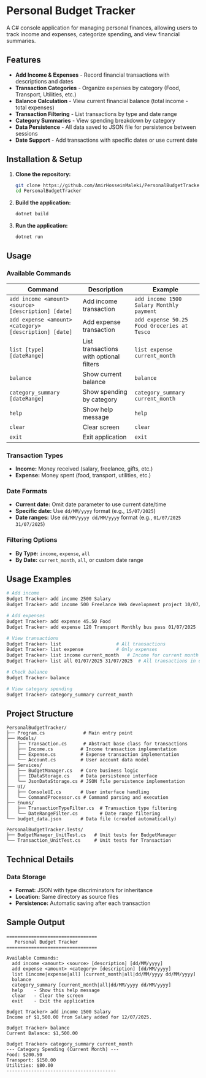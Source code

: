# Personal Budget Tracker

A C# console application for managing personal finances, allowing users to track income and expenses, categorize spending, and view financial summaries.

## Features

-  **Add Income & Expenses** - Record financial transactions with descriptions and dates
-  **Transaction Categories** - Organize expenses by category (Food, Transport, Utilities, etc.)
-  **Balance Calculation** - View current financial balance (total income - total expenses)
-  **Transaction Filtering** - List transactions by type and date range
-  **Category Summaries** - View spending breakdown by category
-  **Data Persistence** - All data saved to JSON file for persistence between sessions
-  **Date Support** - Add transactions with specific dates or use current date

## Installation & Setup

1. **Clone the repository:**
   ```bash
   git clone https://github.com/AmirHosseinMaleki/PersonalBudgetTracker.git
   cd PersonalBudgetTracker
   ```

2. **Build the application:**
   ```bash
   dotnet build
   ```

3. **Run the application:**
   ```bash
   dotnet run
   ```

## Usage

### Available Commands

| Command | Description | Example |
|---------|-------------|---------|
| `add income <amount> <source> [description] [date]` | Add income transaction | `add income 1500 Salary Monthly payment` |
| `add expense <amount> <category> [description] [date]` | Add expense transaction | `add expense 50.25 Food Groceries at Tesco` |
| `list [type] [dateRange]` | List transactions with optional filters | `list expense current_month` |
| `balance` | Show current balance | `balance` |
| `category_summary [dateRange]` | Show spending by category | `category_summary current_month` |
| `help` | Show help message | `help` |
| `clear` | Clear screen | `clear` |
| `exit` | Exit application | `exit` |

### Transaction Types
- **Income:** Money received (salary, freelance, gifts, etc.)
- **Expense:** Money spent (food, transport, utilities, etc.)

### Date Formats
- **Current date:** Omit date parameter to use current date/time
- **Specific date:** Use `dd/MM/yyyy` format (e.g., `15/07/2025`)
- **Date ranges:** Use `dd/MM/yyyy dd/MM/yyyy` format (e.g., `01/07/2025 31/07/2025`)

### Filtering Options
- **By Type:** `income`, `expense`, `all`
- **By Date:** `current_month`, `all`, or custom date range

## Usage Examples

```bash
# Add income
Budget Tracker> add income 2500 Salary
Budget Tracker> add income 500 Freelance Web development project 10/07/2025

# Add expenses
Budget Tracker> add expense 45.50 Food
Budget Tracker> add expense 120 Transport Monthly bus pass 01/07/2025

# View transactions
Budget Tracker> list                    # All transactions
Budget Tracker> list expense            # Only expenses
Budget Tracker> list income current_month   # Income for current month
Budget Tracker> list all 01/07/2025 31/07/2025  # All transactions in date range

# Check balance
Budget Tracker> balance

# View category spending
Budget Tracker> category_summary current_month
```

## Project Structure

```
PersonalBudgetTracker/
├── Program.cs              # Main entry point
├── Models/
│   ├── Transaction.cs      # Abstract base class for transactions
│   ├── Income.cs          # Income transaction implementation
│   ├── Expense.cs         # Expense transaction implementation
│   └── Account.cs         # User account data model
├── Services/
│   ├── BudgetManager.cs   # Core business logic
│   ├── IDataStorage.cs    # Data persistence interface
│   └── JsonDataStorage.cs # JSON file persistence implementation
├── UI/
│   ├── ConsoleUI.cs       # User interface handling
│   └── CommandProcessor.cs # Command parsing and execution
├── Enums/
│   ├── TransactionTypeFilter.cs  # Transaction type filtering
│   └── DateRangeFilter.cs        # Date range filtering
└── budget_data.json       # Data file (created automatically)

PersonalBudgetTracker.Tests/
├── BudgetManager_UnitTest.cs   # Unit tests for BudgetManager
└── Transaction_UnitTest.cs     # Unit tests for Transaction
```

## Technical Details

### Data Storage
- **Format:** JSON with type discriminators for inheritance
- **Location:** Same directory as source files
- **Persistence:** Automatic saving after each transaction

## Sample Output

```
=================================
   Personal Budget Tracker
=================================

Available Commands:
  add income <amount> <source> [description] [dd/MM/yyyy]
  add expense <amount> <category> [description] [dd/MM/yyyy]
  list [income|expense|all] [current_month|all|dd/MM/yyyy dd/MM/yyyy]
  balance
  category_summary [current_month|all|dd/MM/yyyy dd/MM/yyyy]
  help    - Show this help message
  clear   - Clear the screen
  exit    - Exit the application

Budget Tracker> add income 1500 Salary
Income of $1,500.00 from Salary added for 12/07/2025.

Budget Tracker> balance
Current Balance: $1,500.00

Budget Tracker> category_summary current_month
--- Category Spending (Current Month) ---
Food: $200.50
Transport: $150.00
Utilities: $80.00
----------------------------------------
```